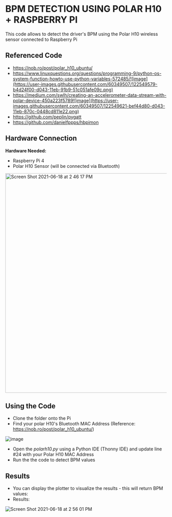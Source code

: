 # BPM DETECTION USING POLAR H10 + RASPBERRY PI
This code allows to detect the driver's BPM using the Polar H10 wireless sensor connected to Raspberry Pi

## Referenced Code 
- https://nob.ro/post/polar_h10_ubuntu/
- https://www.linuxquestions.org/questions/programming-9/python-os-system-function-howto-use-python-variables-572485/![image](https://user-images.githubusercontent.com/60349507/122549579-b4d24f00-d043-11eb-91b9-51c051afe09c.png)
- https://medium.com/swlh/creating-an-accelerometer-data-stream-with-polar-device-450a223f5789![image](https://user-images.githubusercontent.com/60349507/122549621-bef44d80-d043-11eb-870c-0448cd811e22.png)
- https://github.com/peplin/pygatt
- https://github.com/danielfppps/hbpimon

## Hardware Connection
**Hardware Needed:**
- Raspberry Pi 4
- Polar H10 Sensor (will be connected via Bluetooth)

<img width="686" alt="Screen Shot 2021-06-18 at 2 46 17 PM" src="https://user-images.githubusercontent.com/60349507/122549978-290cf280-d044-11eb-97db-919460cc26fe.png">

## Using the Code
- Clone the folder onto the Pi
- Find your polar H10's Bluetooth MAC Address (Reference: https://nob.ro/post/polar_h10_ubuntu/)

![image](https://user-images.githubusercontent.com/60349507/122550691-062f0e00-d045-11eb-94de-e04e1417a754.png)

- Open the *polarh10.py* using a Python IDE (Thonny IDE) and update line #24 with your Polar H10 MAC Address
- Run the the code to detect BPM values

## Results
- You can display the plotter to visualize the results - this will return BPM values:
- Results:

![Screen Shot 2021-06-18 at 2 56 01 PM](https://user-images.githubusercontent.com/60349507/122551131-a422d880-d045-11eb-8378-95aa66440b48.png)
